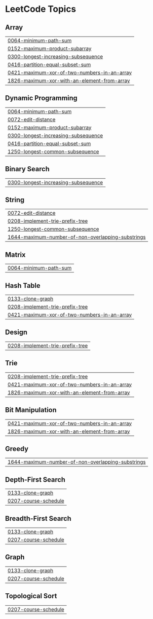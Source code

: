 <!---LeetCode Topics Start-->
# LeetCode Topics
## Array
|  |
| ------- |
| [0064-minimum-path-sum](https://github.com/nirmalya9/Striver-SDE-Sheet/tree/master/0064-minimum-path-sum) |
| [0152-maximum-product-subarray](https://github.com/nirmalya9/Striver-SDE-Sheet/tree/master/0152-maximum-product-subarray) |
| [0300-longest-increasing-subsequence](https://github.com/nirmalya9/Striver-SDE-Sheet/tree/master/0300-longest-increasing-subsequence) |
| [0416-partition-equal-subset-sum](https://github.com/nirmalya9/Striver-SDE-Sheet/tree/master/0416-partition-equal-subset-sum) |
| [0421-maximum-xor-of-two-numbers-in-an-array](https://github.com/nirmalya9/Striver-SDE-Sheet/tree/master/0421-maximum-xor-of-two-numbers-in-an-array) |
| [1826-maximum-xor-with-an-element-from-array](https://github.com/nirmalya9/Striver-SDE-Sheet/tree/master/1826-maximum-xor-with-an-element-from-array) |
## Dynamic Programming
|  |
| ------- |
| [0064-minimum-path-sum](https://github.com/nirmalya9/Striver-SDE-Sheet/tree/master/0064-minimum-path-sum) |
| [0072-edit-distance](https://github.com/nirmalya9/Striver-SDE-Sheet/tree/master/0072-edit-distance) |
| [0152-maximum-product-subarray](https://github.com/nirmalya9/Striver-SDE-Sheet/tree/master/0152-maximum-product-subarray) |
| [0300-longest-increasing-subsequence](https://github.com/nirmalya9/Striver-SDE-Sheet/tree/master/0300-longest-increasing-subsequence) |
| [0416-partition-equal-subset-sum](https://github.com/nirmalya9/Striver-SDE-Sheet/tree/master/0416-partition-equal-subset-sum) |
| [1250-longest-common-subsequence](https://github.com/nirmalya9/Striver-SDE-Sheet/tree/master/1250-longest-common-subsequence) |
## Binary Search
|  |
| ------- |
| [0300-longest-increasing-subsequence](https://github.com/nirmalya9/Striver-SDE-Sheet/tree/master/0300-longest-increasing-subsequence) |
## String
|  |
| ------- |
| [0072-edit-distance](https://github.com/nirmalya9/Striver-SDE-Sheet/tree/master/0072-edit-distance) |
| [0208-implement-trie-prefix-tree](https://github.com/nirmalya9/Striver-SDE-Sheet/tree/master/0208-implement-trie-prefix-tree) |
| [1250-longest-common-subsequence](https://github.com/nirmalya9/Striver-SDE-Sheet/tree/master/1250-longest-common-subsequence) |
| [1644-maximum-number-of-non-overlapping-substrings](https://github.com/nirmalya9/Striver-SDE-Sheet/tree/master/1644-maximum-number-of-non-overlapping-substrings) |
## Matrix
|  |
| ------- |
| [0064-minimum-path-sum](https://github.com/nirmalya9/Striver-SDE-Sheet/tree/master/0064-minimum-path-sum) |
## Hash Table
|  |
| ------- |
| [0133-clone-graph](https://github.com/nirmalya9/Striver-SDE-Sheet/tree/master/0133-clone-graph) |
| [0208-implement-trie-prefix-tree](https://github.com/nirmalya9/Striver-SDE-Sheet/tree/master/0208-implement-trie-prefix-tree) |
| [0421-maximum-xor-of-two-numbers-in-an-array](https://github.com/nirmalya9/Striver-SDE-Sheet/tree/master/0421-maximum-xor-of-two-numbers-in-an-array) |
## Design
|  |
| ------- |
| [0208-implement-trie-prefix-tree](https://github.com/nirmalya9/Striver-SDE-Sheet/tree/master/0208-implement-trie-prefix-tree) |
## Trie
|  |
| ------- |
| [0208-implement-trie-prefix-tree](https://github.com/nirmalya9/Striver-SDE-Sheet/tree/master/0208-implement-trie-prefix-tree) |
| [0421-maximum-xor-of-two-numbers-in-an-array](https://github.com/nirmalya9/Striver-SDE-Sheet/tree/master/0421-maximum-xor-of-two-numbers-in-an-array) |
| [1826-maximum-xor-with-an-element-from-array](https://github.com/nirmalya9/Striver-SDE-Sheet/tree/master/1826-maximum-xor-with-an-element-from-array) |
## Bit Manipulation
|  |
| ------- |
| [0421-maximum-xor-of-two-numbers-in-an-array](https://github.com/nirmalya9/Striver-SDE-Sheet/tree/master/0421-maximum-xor-of-two-numbers-in-an-array) |
| [1826-maximum-xor-with-an-element-from-array](https://github.com/nirmalya9/Striver-SDE-Sheet/tree/master/1826-maximum-xor-with-an-element-from-array) |
## Greedy
|  |
| ------- |
| [1644-maximum-number-of-non-overlapping-substrings](https://github.com/nirmalya9/Striver-SDE-Sheet/tree/master/1644-maximum-number-of-non-overlapping-substrings) |
## Depth-First Search
|  |
| ------- |
| [0133-clone-graph](https://github.com/nirmalya9/Striver-SDE-Sheet/tree/master/0133-clone-graph) |
| [0207-course-schedule](https://github.com/nirmalya9/Striver-SDE-Sheet/tree/master/0207-course-schedule) |
## Breadth-First Search
|  |
| ------- |
| [0133-clone-graph](https://github.com/nirmalya9/Striver-SDE-Sheet/tree/master/0133-clone-graph) |
| [0207-course-schedule](https://github.com/nirmalya9/Striver-SDE-Sheet/tree/master/0207-course-schedule) |
## Graph
|  |
| ------- |
| [0133-clone-graph](https://github.com/nirmalya9/Striver-SDE-Sheet/tree/master/0133-clone-graph) |
| [0207-course-schedule](https://github.com/nirmalya9/Striver-SDE-Sheet/tree/master/0207-course-schedule) |
## Topological Sort
|  |
| ------- |
| [0207-course-schedule](https://github.com/nirmalya9/Striver-SDE-Sheet/tree/master/0207-course-schedule) |
<!---LeetCode Topics End-->
